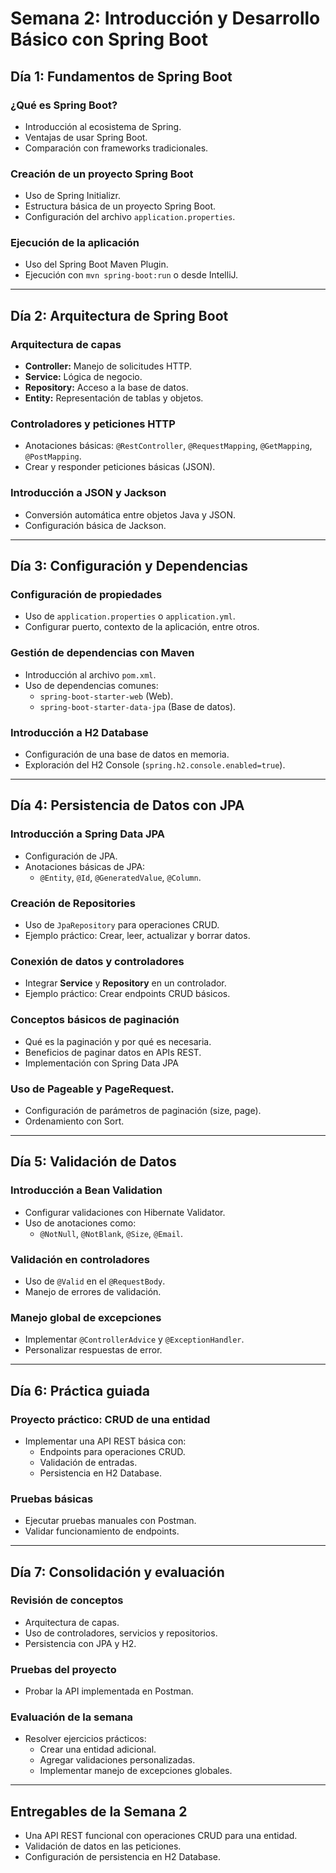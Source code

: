 # Semana 2: Introducción y Desarrollo Básico con Spring Boot

## Día 1: Fundamentos de Spring Boot

### ¿Qué es Spring Boot?
- Introducción al ecosistema de Spring.
- Ventajas de usar Spring Boot.
- Comparación con frameworks tradicionales.

### Creación de un proyecto Spring Boot
- Uso de Spring Initializr.
- Estructura básica de un proyecto Spring Boot.
- Configuración del archivo `application.properties`.

### Ejecución de la aplicación
- Uso del Spring Boot Maven Plugin.
- Ejecución con `mvn spring-boot:run` o desde IntelliJ.

---

## Día 2: Arquitectura de Spring Boot

### Arquitectura de capas
- **Controller:** Manejo de solicitudes HTTP.
- **Service:** Lógica de negocio.
- **Repository:** Acceso a la base de datos.
- **Entity:** Representación de tablas y objetos.

### Controladores y peticiones HTTP
- Anotaciones básicas: `@RestController`, `@RequestMapping`, `@GetMapping`, `@PostMapping`.
- Crear y responder peticiones básicas (JSON).

### Introducción a JSON y Jackson
- Conversión automática entre objetos Java y JSON.
- Configuración básica de Jackson.

---

## Día 3: Configuración y Dependencias

### Configuración de propiedades
- Uso de `application.properties` o `application.yml`.
- Configurar puerto, contexto de la aplicación, entre otros.

### Gestión de dependencias con Maven
- Introducción al archivo `pom.xml`.
- Uso de dependencias comunes:
    - `spring-boot-starter-web` (Web).
    - `spring-boot-starter-data-jpa` (Base de datos).

### Introducción a H2 Database
- Configuración de una base de datos en memoria.
- Exploración del H2 Console (`spring.h2.console.enabled=true`).

---

## Día 4: Persistencia de Datos con JPA

### Introducción a Spring Data JPA
- Configuración de JPA.
- Anotaciones básicas de JPA:
    - `@Entity`, `@Id`, `@GeneratedValue`, `@Column`.

### Creación de Repositories
- Uso de `JpaRepository` para operaciones CRUD.
- Ejemplo práctico: Crear, leer, actualizar y borrar datos.

### Conexión de datos y controladores
- Integrar **Service** y **Repository** en un controlador.
- Ejemplo práctico: Crear endpoints CRUD básicos.

### Conceptos básicos de paginación
- Qué es la paginación y por qué es necesaria.
- Beneficios de paginar datos en APIs REST.
- Implementación con Spring Data JPA

### Uso de Pageable y PageRequest.
- Configuración de parámetros de paginación (size, page).
- Ordenamiento con Sort.

---

## Día 5: Validación de Datos

### Introducción a Bean Validation
- Configurar validaciones con Hibernate Validator.
- Uso de anotaciones como:
    - `@NotNull`, `@NotBlank`, `@Size`, `@Email`.

### Validación en controladores
- Uso de `@Valid` en el `@RequestBody`.
- Manejo de errores de validación.

### Manejo global de excepciones
- Implementar `@ControllerAdvice` y `@ExceptionHandler`.
- Personalizar respuestas de error.

---

## Día 6: Práctica guiada

### Proyecto práctico: CRUD de una entidad
- Implementar una API REST básica con:
    - Endpoints para operaciones CRUD.
    - Validación de entradas.
    - Persistencia en H2 Database.

### Pruebas básicas
- Ejecutar pruebas manuales con Postman.
- Validar funcionamiento de endpoints.

---

## Día 7: Consolidación y evaluación

### Revisión de conceptos
- Arquitectura de capas.
- Uso de controladores, servicios y repositorios.
- Persistencia con JPA y H2.

### Pruebas del proyecto
- Probar la API implementada en Postman.

### Evaluación de la semana
- Resolver ejercicios prácticos:
    - Crear una entidad adicional.
    - Agregar validaciones personalizadas.
    - Implementar manejo de excepciones globales.

---

## Entregables de la Semana 2
- Una API REST funcional con operaciones CRUD para una entidad.
- Validación de datos en las peticiones.
- Configuración de persistencia en H2 Database.
